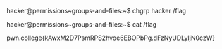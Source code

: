 hacker@permissions~groups-and-files:~$ chgrp hacker /flag

hacker@permissions~groups-and-files:~$ cat /flag

pwn.college{kAwxM2D7PsmRPS2hvoe6EBOPbPg.dFzNyUDLyIjN0czW}
